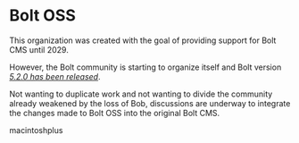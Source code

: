 # Bolt OSS

This organization was created with the goal of providing support for Bolt CMS until 2029.

However, the Bolt community is starting to organize itself and Bolt version [*5.2.0 has been released*](https://github.com/bolt/core/releases/tag/5.2.0).

Not wanting to duplicate work and not wanting to divide the community already weakened by the loss of Bob, discussions are underway to integrate the changes made to Bolt OSS into the original Bolt CMS.

macintoshplus
